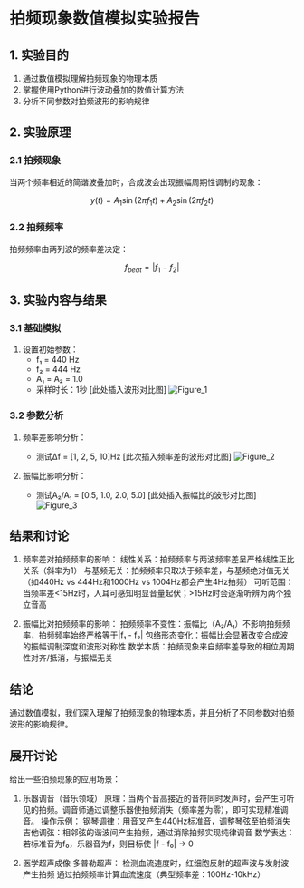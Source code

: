 # 拍频现象数值模拟实验报告

## 1. 实验目的
1. 通过数值模拟理解拍频现象的物理本质
2. 掌握使用Python进行波动叠加的数值计算方法
3. 分析不同参数对拍频波形的影响规律

## 2. 实验原理
### 2.1 拍频现象
当两个频率相近的简谐波叠加时，合成波会出现振幅周期性调制的现象：

$$
y(t) = A_1\sin(2\pi f_1 t) + A_2\sin(2\pi f_2 t)
$$

### 2.2 拍频频率
拍频频率由两列波的频率差决定：

$$
f_{beat} = |f_1 - f_2|
$$


## 3. 实验内容与结果

### 3.1 基础模拟
1. 设置初始参数：
   - f₁ = 440 Hz
   - f₂ = 444 Hz 
   - A₁ = A₂ = 1.0
   - 采样时长：1秒
[此处插入波形对比图]
![Figure_1](https://github.com/user-attachments/assets/c7dde367-6468-499a-b654-1c75ec4ca5b6)


### 3.2 参数分析
1. 频率差影响分析：
   
   - 测试Δf = [1, 2, 5, 10]Hz
[此次插入频率差的波形对比图]
![Figure_2](https://github.com/user-attachments/assets/4fdabb97-a8fb-47be-9af9-2e62b82c9551)


2. 振幅比影响分析：
   
   - 测试A₂/A₁ = [0.5, 1.0, 2.0, 5.0]
[此处插入振幅比的波形对比图]
![Figure_3](https://github.com/user-attachments/assets/7e321689-2bd1-45de-abd0-53faa3b1367b)


## 结果和讨论
1. 频率差对拍频频率的影响：
线性关系：拍频频率与两波频率差呈严格线性正比关系（斜率为1）
与基频无关：拍频频率只取决于频率差，与基频绝对值无关（如440Hz vs 444Hz和1000Hz vs 1004Hz都会产生4Hz拍频）
可听范围：当频率差<15Hz时，人耳可感知明显音量起伏；>15Hz时会逐渐听辨为两个独立音高
  
2. 振幅比对拍频频率的影响：
拍频频率不变性：振幅比（A₂/A₁）不影响拍频频率，拍频频率始终严格等于|f₁ - f₂|
包络形态变化：振幅比会显著改变合成波的振幅调制深度和波形对称性
数学本质：拍频现象来自频率差导致的相位周期性对齐/抵消，与振幅无关

## 结论
通过数值模拟，我们深入理解了拍频现象的物理本质，并且分析了不同参数对拍频波形的影响规律。

## 展开讨论
给出一些拍频现象的应用场景：
1. 乐器调音（音乐领域）
原理：当两个音高接近的音符同时发声时，会产生可听见的拍频。调音师通过调整乐器使拍频消失（频率差为零），即可实现精准调音。
操作示例：
钢琴调律：用音叉产生440Hz标准音，调整琴弦至拍频消失
吉他调弦：相邻弦的谐波间产生拍频，通过消除拍频实现纯律调音
数学表达：若标准音为f₀，乐器音为f，则目标使 |f - f₀| → 0

2. 医学超声成像
多普勒超声：
检测血流速度时，红细胞反射的超声波与发射波产生拍频
通过拍频频率计算血流速度（典型频率差：100Hz-10kHz）

